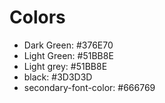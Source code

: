 <h1> Colors </h1>
 <ul>
   <li>Dark Green: #376E70</li>
   <li>Light Green: #51BB8E</li>
   <li>Light grey: #51BB8E</li>
   <li>black: #3D3D3D</li>
   <li>secondary-font-color: #666769</li>
 </ul>
